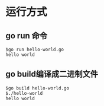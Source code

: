 

# 运行方式

## go run 命令


```
$go run hello-world.go
hello world
```

## go build编译成二进制文件

```
$go build hello-world.go
$./hello-world
hello world
```